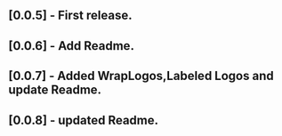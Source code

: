 ## [0.0.5] - First release.
## [0.0.6] - Add Readme.
## [0.0.7] - Added WrapLogos,Labeled Logos and update Readme.
## [0.0.8] -  updated Readme.

<!--* TODO: Describe initial release.-->
